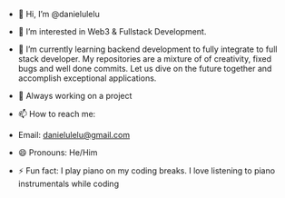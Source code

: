 - 👋 Hi, I’m @danielulelu
- 👀 I’m interested in Web3 & Fullstack Development.
- 🌱 I’m currently learning backend development to fully integrate to full stack developer. My repositories are a mixture of of creativity, fixed bugs and well done commits. Let us dive on the future together and accomplish exceptional applications.
- 💞️ Always working on a project 
- 📫 How to reach me:
- Email: danielulelu@gmail.com

- 😄 Pronouns: He/Him
- ⚡ Fun fact: I play piano on my coding breaks. I love listening to piano instrumentals while coding

<!---
danielulelu/danielulelu is a ✨ special ✨ repository because its `README.md` (this file) appears on your GitHub profile.
You can click the Preview link to take a look at your changes.
--->
